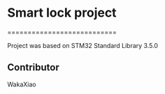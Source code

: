 # Smart lock project
===========================

Project was based on STM32 Standard Library 3.5.0

## Contributor
WakaXiao
